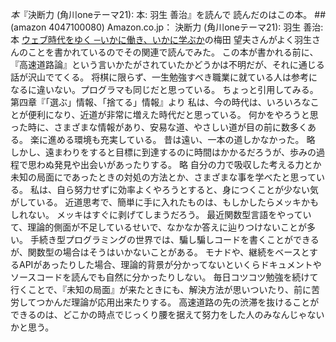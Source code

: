 *本*『決断力 (角川oneテーマ21): 本: 羽生 善治』を読んで
読んだのはこの本。
##(amazon 4047100080)  Amazon.co.jp： 決断力 (角川oneテーマ21): 羽生 善治: 本
[ウェブ時代をゆく ─いかに働き、いかに学ぶか](http://www.amazon.co.jp/%E3%82%A6%E3%82%A7%E3%83%96%E6%99%82%E4%BB%A3%E3%82%92%E3%82%86%E3%81%8F-%E2%94%80%E3%81%84%E3%81%8B%E3%81%AB%E5%83%8D%E3%81%8D%E3%80%81%E3%81%84%E3%81%8B%E3%81%AB%E5%AD%A6%E3%81%B6%E3%81%8B-%E3%81%A1%E3%81%8F%E3%81%BE%E6%96%B0%E6%9B%B8-687-%E6%A2%85%E7%94%B0/dp/4480063870)の梅田 望夫さんがよく羽生さんのことを書かれているのでその関連で読んでみた。
この本が書かれる前に、『高速道路論』という言いかたがされていたかどうかは不明だが、それに通じる話が沢山でてくる。
将棋に限らず、一生勉強すべき職業に就ている人は参考になるに違いない。プログラマも同じだと思っている。
ちょっと引用してみる。
第四章『「選ぶ」情報、「捨てる」情報』より
 私は、今の時代は、いろいろなことが便利になり、近道が非常に増えた時代だと思っている。
 何かをやろうと思った時に、さまざまな情報があり、安易な道、やさしい道が目の前に数多くある。
 楽に進める環境も充実している。
 昔は遠い、一本の道しかなかった。
略
 しかし、遠まわりをすると目標に到達するのに時間はかかるだろうが、歩みの過程で思わぬ発見や出会いがあったりする。
略
 自分の力で吸収した考える力とか未知の局面にであったときの対処の方法とか、さまざまな事を学べたと思っている。
 私は、自ら努力せずに効率よくやろうとすると、身につくことが少ない気がしている。
 近道思考で、簡単に手に入れたものは、もしかしたらメッキかもしれない。
 メッキはすぐに剥げてしまうだろう。
最近関数型言語をやっていて、理論的側面が不足しているせいで、なかなか答えに辿りつけないことが多い。
手続き型プログラミングの世界では、騙し騙しコードを書くことができるが、関数型の場合はそうはいかないことがある。
モナドや、継続をベースとするAPIがあったりした場合、理論的背景が分かってないといくらドキュメントやソースコードを読んでも自然に分かったりしない。
毎日コツコツ勉強を続けて行くことで、『未知の局面』が来たときにも、解決方法が思いついたり、前に苦労してつかんだ理論が応用出来たりする。
高速道路の先の渋滞を抜けることができるのは、どこかの時点でじっくり腰を据えて努力をした人のみなんじゃないかと思う。
